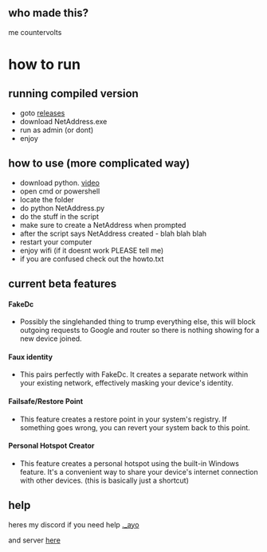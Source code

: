 ## who made this?
me countervolts


# how to run
## running compiled version
- goto [releases](https://github.com/countervolts/Google-Wifi-Router-Bypasser/releases)
- download NetAddress.exe
- run as admin (or dont)
- enjoy

## how to use (more complicated way)
- download python. [video](https://www.youtube.com/watch?v=YKSpANU8jPE)
- open cmd or powershell
- locate the folder
- do python NetAddress.py
- do the stuff in the script
- make sure to create a NetAddress when prompted
- after the script says NetAddress created - blah blah blah
- restart your computer
- enjoy wifi (if it doesnt work PLEASE tell me)
- if you are confused check out the howto.txt

## current beta features
#### FakeDc
- Possibly the singlehanded thing to trump everything else, this will block outgoing requests to Google and router so there is nothing showing for a new device joined.

#### Faux identity
- This pairs perfectly with FakeDc. It creates a separate network within your existing network, effectively masking your device's identity.

#### Failsafe/Restore Point
- This feature creates a restore point in your system's registry. If something goes wrong, you can revert your system back to this point.

#### Personal Hotspot Creator
- This feature creates a personal hotspot using the built-in Windows feature. It's a convenient way to share your device's internet connection with other devices. (this is basically just a shortcut) 

## help
heres my discord if you need help [._ayo](https://discord.com/users/488368000055902228)

and server [here](https://discord.gg/pGF56zvvJx)
